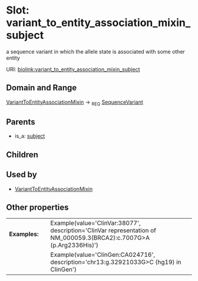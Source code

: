 
# Slot: variant_to_entity_association_mixin_subject


a sequence variant in which the allele state is associated with some other entity

URI: [biolink:variant_to_entity_association_mixin_subject](https://w3id.org/biolink/vocab/variant_to_entity_association_mixin_subject)


## Domain and Range

[VariantToEntityAssociationMixin](VariantToEntityAssociationMixin.md) &#8594;  <sub>REQ</sub> [SequenceVariant](SequenceVariant.md)

## Parents

 *  is_a: [subject](subject.md)

## Children


## Used by

 * [VariantToEntityAssociationMixin](VariantToEntityAssociationMixin.md)

## Other properties

|  |  |  |
| --- | --- | --- |
| **Examples:** | | Example(value='ClinVar:38077', description='ClinVar representation of NM_000059.3(BRCA2):c.7007G>A (p.Arg2336His)') |
|  | | Example(value='ClinGen:CA024716', description='chr13:g.32921033G>C (hg19) in ClinGen') |

